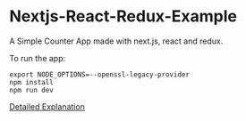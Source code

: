 # Nextjs-React-Redux-Example

A Simple Counter App made with next.js, react and redux. 

To run the app:

```
export NODE_OPTIONS=--openssl-legacy-provider
npm install
npm run dev
```

[Detailed Explanation](https://dev.to/waqasabbasi/server-side-rendered-app-with-next-js-react-and-redux-38gf)
